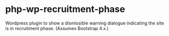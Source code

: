 # php-wp-recruitment-phase
Wordpress plugin to show a dismissible warning dialogue indicating the site is in recruitment phase. (Assumes Bootstrap 4.x.)
